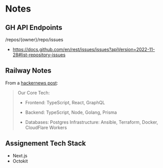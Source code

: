 # Notes

## GH API Endpoints
/repos/{owner}/repo/issues
  * https://docs.github.com/en/rest/issues/issues?apiVersion=2022-11-28#list-repository-issues

## Railway Notes

From a [hackernews post](https://news.ycombinator.com/item?id=24659146):

>Our Core Tech:
>
>* Frontend: TypeScript, React, GraphQL
>
>* Backend: TypeScript, Node, Golang, Prisma
>
>* Databases: Postgres Infrastructure: Ansible, Terraform, Docker, CloudFlare Workers

## Assignement Tech Stack

* Next.js
* Octokit

